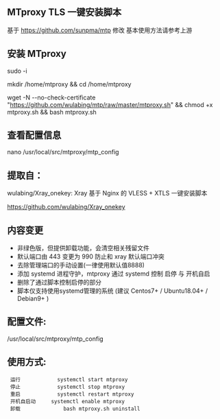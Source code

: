 ## MTproxy TLS 一键安装脚本

基于 https://github.com/sunpma/mtp 修改
基本使用方法请参考上游


## 安装 MTproxy

sudo -i

mkdir /home/mtproxy && cd /home/mtproxy

wget -N --no-check-certificate "https://github.com/wulabing/mtp/raw/master/mtproxy.sh" && chmod +x mtproxy.sh && bash mtproxy.sh


## 查看配置信息
nano /usr/local/src/mtproxy/mtp_config


## 提取自：

wulabing/Xray_onekey: Xray 基于 Nginx 的 VLESS + XTLS 一键安装脚本

https://github.com/wulabing/Xray_onekey


## 内容变更
* 非绿色版，但提供卸载功能，会清空相关残留文件
* 默认端口由 443 变更为 990 防止和 xray 默认端口冲突
* 去除管理端口的手动设置(一律使用默认值8888)  
* 添加 systemd 进程守护，mtproxy 通过 systemd 控制 启停 与 开机自启
* 删除了通过脚本控制启停的部分
* 脚本仅支持使用systemd管理的系统 (建议 Centos7+ / Ubuntu18.04+ / Debian9+ )


## 配置文件: 
/usr/local/src/mtproxy/mtp_config


## 使用方式:
	 运行	           systemctl start mtproxy
	 停止	      	   systemctl stop mtproxy
	 重启 	  	   systemctl restart mtproxy
	 开机自启动 	   systemctl enable mtproxy
	 卸载              bash mtproxy.sh uninstall
